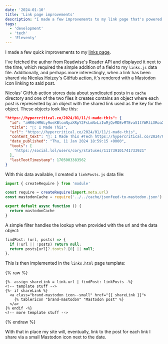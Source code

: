 ```yaml
---
date: '2024-01-10'
title: 'Link page improvements'
description: "I made a few improvements to my link page that's powered by Readwise Reader."
tags:
  - 'development'
  - 'tech'
  - 'Eleventy'
---
```


I made a few quick improvements to my [links page](https://coryd.dev/links).<!-- excerpt -->

I've fetched the author from Readwise's Reader API and displayed it next to the time, which required the simple addition of a field to my `links.js` data file. Additionally, and perhaps more interestingly, when a link has been shared via [Nicolas Hoizey](https://nicolas-hoizey.com)'s [GitHub action](https://github.com/nhoizey/github-action-feed-to-mastodon), it's rendered with a Mastodon icon linking to said post.

Nicolas' GitHub action stores data about syndicated posts in a `cache` directory and one of the two files it creates contains an object where each post is represented by an object with the shared link used as the key for the object. These objects look like this:

```json
"https://hypercritical.co/2024/01/11/i-made-this": {
  "id": "aHR0cHM6Ly9oeXBlcmNyaXRpY2FsLmNvLzIwMjQvMDEvMTEvaS1tYWRlLXRoaXM=",
  "title": "🔗: I Made This",
  "url": "https://hypercritical.co/2024/01/11/i-made-this",
  "content_text": "🔗: I Made This #Tech https://hypercritical.co/2024/01/11/i-made-this",
  "date_published": "Thu, 11 Jan 2024 18:59:15 +0000",
  "toots": [
    "https://social.lol/users/cory/statuses/111739101741733921"
  ],
  "lastTootTimestamp": 1705003383562
}
```

With this data available, I created a `linkPosts.js` data file:

```javascript
import { createRequire } from 'module'

const require = createRequire(import.meta.url)
const mastodonCache = require('../../cache/jsonfeed-to-mastodon.json')

export default async function () {
  return mastodonCache
}
```

A simple filter handles the lookup when provided with the url and the data object:

```javascript
findPost: (url, posts) => {
  if (!url || !posts) return null;
  return posts[url]?.toots?.[0] || null;
},
```

This is then implemented in the `links.html` page template:

{% raw %}
```liquid
{%- assign shareLink = link.url | findPost: linkPosts -%}
<!-- template stuff -->
{%- if shareLink %}
  <a class="brand-mastodon icon--small" href="{{ shareLink }}">
    {% tablericon "brand-mastodon" "Mastodon post" %}
  </a>
{% endif -%}
<!-- more template stuff -->
```
{% endraw %}

With that in place my site will, eventually, link to the post for each link I share via a small Mastodon icon next to the date.